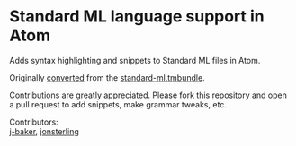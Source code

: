 # Standard ML language support in Atom

Adds syntax highlighting and snippets to Standard ML files in Atom.

Originally [converted](https://atom.io/docs/v1.3.2/hacking-atom-converting-from-textmate)
from the [standard-ml.tmbundle](https://github.com/textmate/standard-ml.tmbundle).

Contributions are greatly appreciated. Please fork this repository and open a
pull request to add snippets, make grammar tweaks, etc.

Contributors:  
[j-baker](https://github.com/j-baker), [jonsterling](https://github.com/jonsterling)
